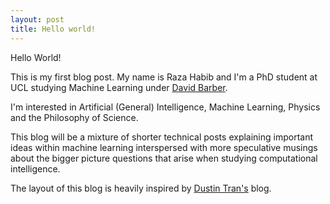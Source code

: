 ```yaml
---
layout: post
title: Hello world!
---
```


Hello World!

This is my first blog post. My name is Raza Habib and I'm a PhD student at UCL
studying Machine Learning under [David Barber](http://web4.cs.ucl.ac.uk/staff/D.Barber/pmwiki/pmwiki.php).

I'm interested in Artificial (General) Intelligence, Machine Learning, Physics and the Philosophy of
Science.

This blog will be a mixture of shorter technical posts explaining important ideas
within machine learning interspersed with more speculative musings about the bigger picture
questions that arise when studying computational intelligence.

The layout of this blog is heavily inspired by [Dustin Tran's](http://dustintran.com/) blog.
